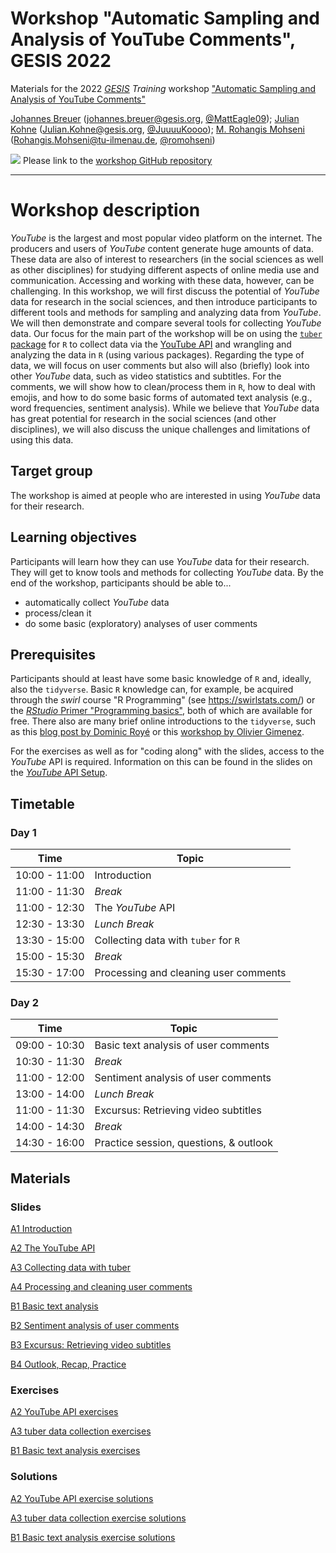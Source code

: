 # Workshop "Automatic Sampling and Analysis of YouTube Comments", GESIS 2022
Materials for the 2022 [*GESIS*](https://www.gesis.org/en/home/) *Training* workshop ["Automatic Sampling and Analysis of YouTube Comments"](https://training.gesis.org/?site=pDetails&child=full&pID=0x9BF8CE59341441148D9191B9CB54CA75)

[Johannes Breuer](https://www.johannesbreuer.com/) ([johannes.breuer@gesis.org](mailto:johannes.breuer@gesis.org), [\@MattEagle09](https://twitter.com/MattEagle09)); [Julian Kohne](https://www.juliankohne.com/) ([Julian.Kohne@gesis.org](mailto:Julian.Kohne@gesis.org), [\@JuuuuKoooo](https://twitter.com/JuuuuKoooo)); [M. Rohangis Mohseni](https://www.tu-ilmenau.de/en/media-psychology-and-media-design/team/dr-rohangis-mohseni/) ([Rohangis.Mohseni@tu-ilmenau.de](mailto:Rohangis.Mohseni@tu-ilmenau.de), [\@romohseni](https://twitter.com/romohseni))

[![](https://licensebuttons.net/l/by/3.0/80x15.png)](https://creativecommons.org/licenses/by/4.0/) 
Please link to the [workshop GitHub repository](https://github.com/jobreu/youtube-workshop-gesis-2022)

---

# Workshop description

*YouTube* is the largest and most popular video platform on the internet. The producers and users of *YouTube* content generate huge amounts of data. These data are also of interest to researchers (in the social sciences as well as other disciplines) for studying different aspects of online media use and communication. Accessing and working with these data, however, can be challenging. In this workshop, we will first discuss the potential of *YouTube* data for research in the social sciences, and then introduce participants to different tools and methods for sampling and analyzing data from *YouTube*. We will then demonstrate and compare several tools for collecting *YouTube* data. Our focus for the main part of the workshop will be on using the [`tuber` package](https://soodoku.github.io/tuber/) for `R` to collect data via the [YouTube API](https://developers.google.com/youtube) and wrangling and analyzing the data in `R` (using various packages). Regarding the type of data, we will focus on user comments but also will also (briefly) look into other *YouTube* data, such as video statistics and subtitles. For the comments, we will show how to clean/process them in `R`, how to deal with emojis, and how to do some basic forms of automated text analysis (e.g., word frequencies, sentiment analysis). While we believe that *YouTube* data has great potential for research in the social sciences (and other disciplines), we will also discuss the unique challenges and limitations of using this data.

## Target group

The workshop is aimed at people who are interested in using *YouTube* data for their research. 

## Learning objectives

Participants will learn how they can use *YouTube* data for their research. They will get to know tools and methods for collecting *YouTube* data. By the end of the workshop, participants should be able to...
- automatically collect *YouTube* data
- process/clean it
- do some basic (exploratory) analyses of user comments

## Prerequisites

Participants should at least have some basic knowledge of `R` and, ideally, also the `tidyverse`. Basic `R` knowledge can, for example, be acquired through the *swirl* course "R Programming" (see https://swirlstats.com/) or the [*RStudio* Primer "Programming basics"](https://rstudio.cloud/learn/primers/1.2), both of which are available for free. There also are many brief online introductions to the `tidyverse`, such as this [blog post by Dominic Royé](https://dominicroye.github.io/en/2020/a-very-short-introduction-to-tidyverse/) or this [workshop by Olivier Gimenez](https://oliviergimenez.github.io/intro_tidyverse/#1).

For the exercises as well as for "coding along" with the slides, access to the *YouTube* API is required. Information on this can be found in the slides on the [*YouTube* API Setup](https://jobreu.github.io/youtube-workshop-gesis-2022/slides/A0_YouTube_API_Setup/A0_YouTubeAPISetup.html).  

## Timetable

### Day 1

| Time          | Topic                                   |
| ------------- | --------------------------------------- |
| 10:00 - 11:00 | Introduction                            |
| 11:00 - 11:30 | *Break*                                 |
| 11:00 - 12:30 | The *YouTube* API                       | 
| 12:30 - 13:30 | *Lunch Break*                           | 
| 13:30 - 15:00 | Collecting data with `tuber` for `R`    | 
| 15:00 - 15:30 | *Break*                                 | 
| 15:30 - 17:00 | Processing and cleaning user comments   | 

### Day 2

| Time          | Topic                                   |
| ------------- | --------------------------------------- |
| 09:00 - 10:30 | Basic text analysis of user comments    |
| 10:30 - 11:30 | *Break*                                 |
| 11:00 - 12:00 | Sentiment analysis of user comments     | 
| 13:00 - 14:00 | *Lunch Break*                           | 
| 11:00 - 11:30 | Excursus: Retrieving video subtitles    | 
| 14:00 - 14:30 | *Break*                                 | 
| 14:30 - 16:00 | Practice session, questions, & outlook  | 

## Materials

### Slides

[A1 Introduction](https://jobreu.github.io/youtube-workshop-gesis-2022/slides/A1_Introduction/A1_Intro.html)             

[A2 The YouTube API](https://jobreu.github.io/youtube-workshop-gesis-2022/slides/A2_The_YouTube_API/A2_The_YouTube_API.html)

[A3 Collecting data with tuber](https://jobreu.github.io/youtube-workshop-gesis-2022/slides/A3_Collecting_data_with_tuber/A3_Collecting_data_with_the_tuber_package_for_R.html)

[A4 Processing and cleaning user comments](https://jobreu.github.io/youtube-workshop-gesis-2022/slides/AA4_Processing_and_cleaning_user_comments/A4_Processing_and_Cleaning_User_Comments.html)

[B1 Basic text analysis](https://jobreu.github.io/youtube-workshop-gesis-2022/slides/B1_Basic_Text_Analysis/B1_Basic_Text_Analysis.html)

[B2 Sentiment analysis of user comments](https://jobreu.github.io/youtube-workshop-gesis-2022/slides/B2_Sentiment_Analysis_of_User_Comments/B2_Sentiment_Analysis_of_User_Comments.html)

[B3 Excursus: Retrieving video subtitles](https://jobreu.github.io/youtube-workshop-gesis-2022/slides/B3_Excursus_Retrieving_Video_Subtitles/B3_Retrieving_Video_Subtitles.html)

[B4 Outlook, Recap, Practice](https://jobreu.github.io/youtube-workshop-gesis-2022/slides/B4_Recap_Outlook_Practice/B4_Recap_Outlook_Practice.html)


### Exercises

[A2 YouTube API exercises](https://jobreu.github.io/youtube-workshop-gesis-2022/exercises/A2_The_Youtube_API_question.html)

[A3 tuber data collection exercises](https://jobreu.github.io/youtube-workshop-gesis-2022/exercises/A3_tuber_exercises_question.html)

[B1 Basic text analysis exercises](https://jobreu.github.io/youtube-workshop-gesis-2022/exercises/B1_Basic_text_analysis_exercises_question.html)

### Solutions

[A2 YouTube API exercise solutions](https://jobreu.github.io/youtube-workshop-gesis-2022/solutions/A2_The_Youtube_API_solution.html)

[A3 tuber data collection exercise solutions](https://jobreu.github.io/youtube-workshop-gesis-2022/solutions/A3_tuber_exercises_solution.html)

[B1 Basic text analysis exercise solutions](https://jobreu.github.io/youtube-workshop-gesis-2022/exercises/B1_Basic_text_analysis_exercises_solution.html)